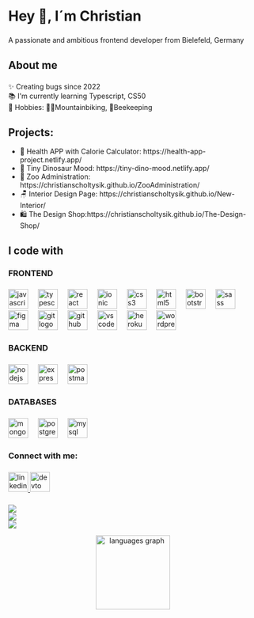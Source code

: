 <h1 align="left">Hey 👋, I´m Christian</h1>

###

<p align="left">A passionate and ambitious frontend developer from Bielefeld, Germany</p>

###

<h2 align="left">About me</h2>

###

<p align="left">✨ Creating bugs since 2022<br>📚 I'm currently learning Typescript, CS50 <br>🎲 Hobbies: 🚵🏻Mountainbiking, 🐝Beekeeping</p>

###
<h2 align="left">Projects:</h2>
<ul>
<li>💉 Health APP with Calorie Calculator: https://health-app-project.netlify.app/</li> 
<li>🦖 Tiny Dinosaur Mood: https://tiny-dino-mood.netlify.app/</li> 
<li>🦁 Zoo Administration: https://christianscholtysik.github.io/ZooAdministration/</li> 
<li>🪑 Interior Design Page: https://christianscholtysik.github.io/New-Interior/</li> 
<li>🛍️ The Design Shop:https://christianscholtysik.github.io/The-Design-Shop/</li> 
  
</ul>


###
<h2 align="left">I code with</h2>

###

<h3 align="left">FRONTEND</h3>

###

<div align="left">
  <img src="https://skillicons.dev/icons?i=js" height="40" alt="javascript logo"  />
  <img width="12" />
  <img src="https://skillicons.dev/icons?i=ts" height="40" alt="typescript logo"  />
  <img width="12" />
  <img src="https://skillicons.dev/icons?i=react" height="40" alt="react logo"  />
  <img width="12" />
  <img src="https://cdn.jsdelivr.net/gh/devicons/devicon/icons/ionic/ionic-original.svg" height="40" alt="ionic logo"  />
  <img width="12" />
  <img src="https://cdn.jsdelivr.net/gh/devicons/devicon/icons/css3/css3-original.svg" height="40" alt="css3 logo"  />
  <img width="12" />
  <img src="https://skillicons.dev/icons?i=html" height="40" alt="html5 logo"  />
  <img width="12" />
  <img src="https://cdn.jsdelivr.net/gh/devicons/devicon/icons/bootstrap/bootstrap-original.svg" height="40" alt="bootstrap logo"  />
  <img width="12" />
  <img src="https://skillicons.dev/icons?i=sass" height="40" alt="sass logo"  />
  <img width="12" />
  <img src="https://skillicons.dev/icons?i=figma" height="40" alt="figma logo"  />
  <img width="12" />
  <img src="https://skillicons.dev/icons?i=git" height="40" alt="git logo"  />
  <img width="12" />
  <img src="https://skillicons.dev/icons?i=github" height="40" alt="github logo"  />
  <img width="12" />
  <img src="https://skillicons.dev/icons?i=vscode" height="40" alt="vscode logo"  />
  <img width="12" />
  <img src="https://skillicons.dev/icons?i=heroku" height="40" alt="heroku logo"  />
  <img width="12" />
  <img src="https://skillicons.dev/icons?i=wordpress" height="40" alt="wordpress logo"  />
</div>

###

<h3 align="left">BACKEND</h3>

###

<div align="left">
  <img src="https://skillicons.dev/icons?i=nodejs" height="40" alt="nodejs logo"  />
  <img width="12" />
  <img src="https://skillicons.dev/icons?i=express" height="40" alt="express logo"  />
  <img width="12" />
  <img src="https://skillicons.dev/icons?i=postman" height="40" alt="postman logo"  />
</div>

###

<h3 align="left">DATABASES</h3>

###

<div align="left">
  <img src="https://skillicons.dev/icons?i=mongodb" height="40" alt="mongodb logo"  />
  <img width="12" />
  <img src="https://skillicons.dev/icons?i=postgres" height="40" alt="postgresql logo"  />
  <img width="12" />
  <img src="https://skillicons.dev/icons?i=mysql" height="40" alt="mysql logo"  />
</div>

###

<h3 align="left">Connect with me:</h3>

###

<div align="left">
  <a href="https://www.linkedin.com/in/christian-scholtysik/" target="_blank">
    <img src="https://img.shields.io/static/v1?message=LinkedIn&logo=linkedin&label=&color=0077B5&logoColor=white&labelColor=&style=for-the-badge" height="40" alt="linkedin logo"  />
  </a>
  <a href="https://dev.to/christianscholtysik" target="_blank">
    <img src="https://img.shields.io/static/v1?message=dev.to&logo=dev.to&label=&color=0A0A0A&logoColor=white&labelColor=&style=for-the-badge" height="40" alt="devto logo"  />
  </a>
</div>

###

![](https://github-readme-stats.vercel.app/api?username=ChristianScholtysik&theme=dark&hide_border=false&include_all_commits=false&count_private=false)<br/>
![](https://github-readme-streak-stats.herokuapp.com/?user=ChristianScholtysik&theme=dark&hide_border=false)<br/>
![](https://github-readme-stats.vercel.app/api/top-langs/?username=ChristianScholtysik&theme=dark&hide_border=false&include_all_commits=false&count_private=false&layout=compact)
<div align="center">
  <img src="https://github-readme-stats.vercel.app/api/top-langs?username=christianscholtysik&locale=en&hide_title=false&layout=compact&card_width=320&langs_count=6&theme=codeSTACKr&hide_border=false&order=2" height="150" alt="languages graph"  />
</div>



<!-- Proudly created with GPRM ( https://gprm.itsvg.in ) -->

<!-- ### <div align="center">I'm Christian</div>


- 🔭 I’m currently looking for new challenges.... 😎

- 🌱 I’m learning MongoDB at the moment

- :bike: Hobbies: mountainbiking and beekeeping:honeybee:

- 📪 Contact: https://www.linkedin.com/in/christian-scholtysik/


<br/>


## My Skill Set


### Frontend
<div align="center">
<img style="margin: 10px" src="https://profilinator.rishav.dev/skills-assets/react-original-wordmark.svg" alt="React" height="75" />
<img style="margin: 10px" src="https://profilinator.rishav.dev/skills-assets/bootstrap-plain.svg" alt="Bootstrap" height="75" />
<img style="margin: 10px" src="https://profilinator.rishav.dev/skills-assets/css3-original-wordmark.svg" alt="CSS3" height="75" />
<img style="margin: 10px" src="https://profilinator.rishav.dev/skills-assets/html5-original-wordmark.svg" alt="HTML5" height="75" />
<img style="margin: 10px" src="https://profilinator.rishav.dev/skills-assets/javascript-original.svg" alt="JavaScript" height="75" />
<img style="margin: 10px" src="https://profilinator.rishav.dev/skills-assets/lightroom.png" alt="Lightroom" height="75" />
<img style="margin: 10px" src="https://profilinator.rishav.dev/skills-assets/photoshop-plain.svg" alt="Photoshop" height="75" />
<img style="margin: 10px" src="https://profilinator.rishav.dev/skills-assets/figma-icon.svg" alt="Figma" height="75" />
<img style="margin: 10px" src="https://profilinator.rishav.dev/skills-assets/wordpress.png" alt="WordPress" height="75" />
<img style="margin: 10px" src="https://profilinator.rishav.dev/skills-assets/git-scm-icon.svg" alt="Git" height="75" />
</div>



### Backend
<div align="center">
<img style="margin: 10px" src="https://profilinator.rishav.dev/skills-assets/nodejs-original-wordmark.svg" alt="Node.js" height="75" />
<img style="margin: 10px" src="https://profilinator.rishav.dev/skills-assets/express-original-wordmark.svg" alt="Express.js" height="75" />
</div>



### Databases
<div align="center">
<img style="margin: 10px" src="https://profilinator.rishav.dev/skills-assets/mysql-original-wordmark.svg" alt="MySQL" height="75" />
<img style="margin: 10px" src="https://profilinator.rishav.dev/skills-assets/mongodb-original-wordmark.svg" alt="MongoDB" height="75" />
<img style="margin: 10px" src="https://profilinator.rishav.dev/skills-assets/postgresql-original-wordmark.svg" alt="PostgreSQL" height="75" />
</div>

<br/>

 ![Top Langs](https://github-readme-stats.vercel.app/api/top-langs/?username=christianscholtysik&langs_count=8&layout=compact&theme=vision-friendly-dark)

![GitHub Streak](https://github-readme-streak-stats.herokuapp.com/?user=christianscholtysik&theme=highcontrast)

## Connect with me
<div align="center">
<a href="https://github.com/ChristianScholtysik" target="_blank">
<img src=https://img.shields.io/badge/github-%2324292e.svg?&style=for-the-badge&logo=github&logoColor=white alt=github style="margin-bottom: 5px;" />
</a>
<a href="https://www.linkedin.com/in/christian-scholtysik/" target="_blank">
<img src=https://img.shields.io/badge/linkedin-%231E77B5.svg?&style=for-the-badge&logo=linkedin&logoColor=white alt=linkedin style="margin-bottom: 5px;" />
</a>
<a href="https://dev.to/christianscholtysik" target="_blank">
<img src=https://img.shields.io/badge/dev.to-%2308090A.svg?&style=for-the-badge&logo=dev.to&logoColor=white alt=devto style="margin-bottom: 5px;" />
</a>
</div>


<br/>


## Github Stats
<div align="center"><img src="https://github-readme-stats.vercel.app/api?username=ChristianScholtysik&show_icons=true&count_private=true&hide_border=true" align="center" /></div>

<br/>

<div align="center">
<img src="https://komarev.com/ghpvc/?username=rishavanand&&style=flat-square" align="center" />
</div>

<br />

----
<div align="center">Generated using <a href="https://profilinator.rishav.dev/" target="_blank">Github Profilinator</a></div> -->
